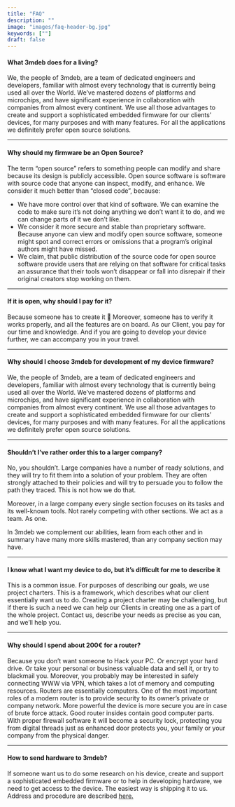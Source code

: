 ```yaml
---
title: "FAQ"
description: ""
image: "images/faq-header-bg.jpg"
keywords: [""]
draft: false
---
```


#### What 3mdeb **does for a living?**

We, the people of 3mdeb, are a team of dedicated engineers and developers,
familiar with almost every technology that is currently being used all over
the World. We’ve mastered dozens of platforms and microchips, and have
significant experience in collaboration with companies from almost every
continent. We use all those advantages to create and support a sophisticated
embedded firmware for our clients’ devices, for many purposes and with many
features. For all the applications we definitely prefer open source solutions.

---

#### Why should my firmware **be an Open Source?**

The term “open source” refers to something people can modify and share because
its design is publicly accessible. Open source software is software with source
code that anyone can inspect, modify, and enhance. We consider it much better
than “closed code”, because:

* We have more control over that kind of software. We can examine the code to
make sure it’s not doing anything we don’t want it to do, and we can change
parts of it we don’t like.
* We consider it more secure and stable than proprietary software.
Because anyone can view and modify open source software, someone might spot
and correct errors or omissions that a program’s original authors might have
missed.
* We claim, that public distribution of the source code for open source
software provide users that are relying on that software for critical
tasks an assurance that their tools won’t disappear or fall into disrepair
if their original creators stop working on them.

---

#### If it is open, why **should I pay for it?**

Because someone has to create it 🙂 Moreover, someone has to verify it works
properly, and all the features are on board. As our Client, you pay for our time
and knowledge. And if you are going to develop your device further,
we can accompany you in your travel.

---

#### Why should I choose 3mdeb **for development of my device firmware?**

We, the people of 3mdeb, are a team of dedicated engineers and developers,
familiar with almost every technology that is currently being used all over
the World. We’ve mastered dozens of platforms and microchips, and have
significant experience in collaboration with companies from almost every
continent. We use all those advantages to create and support a sophisticated
embedded firmware for our clients’ devices, for many purposes and with many
features. For all the applications we definitely prefer open source solutions.

---

#### Shouldn’t I’ve rather order **this to a larger company?**

No, you shouldn’t. Large companies have a number of ready solutions, and they
will try to fit them into a solution of your problem. They are often strongly
attached to their policies and will try to persuade you to follow the path they
traced. This is not how we do that.

Moreover, in a large company every single section focuses on its tasks and its
well-known tools. Not rarely competing with other sections. We act as a team.
As one.

In 3mdeb we complement our abilities, learn from each other and in summary
have many more skills mastered, than any company section may have.

---

#### I know what I want my device to do, but it’s difficult for me to describe it

This is a common issue. For purposes of describing our goals, we use project
charters. This is a framework, which describes what our client essentially
want us to do. Creating a project charter may be challenging, but if there
is such a need we can help our Clients in creating one as a part of the
whole project. Contact us, describe your needs as precise as you can,
and we’ll help you.

---

#### Why should I spend **about 200€ for a router?**

Because you don’t want someone to Hack your PC. Or encrypt your hard drive.
Or take your personal or business valuable data and sell it, or try to
blackmail you. Moreover, you probably may be interested in safely connecting
WWW via VPN, which takes a lot of memory and computing resources. Routers
are essentially computers. One of the most important roles of a modern router
is to provide security to its owner’s private or company network.
More powerful the device is more secure you are in case of brute force attack.
Good router insides contain good computer parts. With proper firewall software
it will become a security lock, protecting you from digital threads just as
enhanced door protects you, your family or your company from the physical
danger.

---

#### How to send **hardware to 3mdeb?**

If someone want us to do some research on his device, create and support a
sophisticated embedded firmware or to help in developing hardware, we need to
get access to the device. The easiest way is shipping it to us. Address and
procedure are described
[here.](https://docs.google.com/document/d/1VQB5UKJsuicKRhdMDMCfV6LITj-HQob51GsIMd7I7xA/edit)
